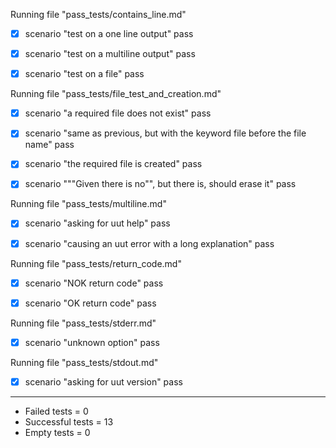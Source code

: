 
Running file "pass_tests/contains_line.md"  

  - [X] scenario "test on a one line output" pass  

  - [X] scenario "test on a multiline output" pass  

  - [X] scenario "test on a file" pass  

Running file "pass_tests/file_test_and_creation.md"  

  - [X] scenario "a required file does not exist" pass  

  - [X] scenario "same as previous, but with the keyword file before the file name" pass  

  - [X] scenario "the required file is created" pass  

  - [X] scenario """Given there is no"", but there is, should erase it" pass  

Running file "pass_tests/multiline.md"  

  - [X] scenario "asking for uut help" pass  

  - [X] scenario "causing an uut error with a long explanation" pass  

Running file "pass_tests/return_code.md"  

  - [X] scenario "NOK return code" pass  

  - [X] scenario "OK return code" pass  

Running file "pass_tests/stderr.md"  

  - [X] scenario "unknown option" pass  

Running file "pass_tests/stdout.md"  

  - [X] scenario "asking for uut version" pass  

------------------------------------------------
- Failed     tests =  0
- Successful tests =  13
- Empty      tests =  0
